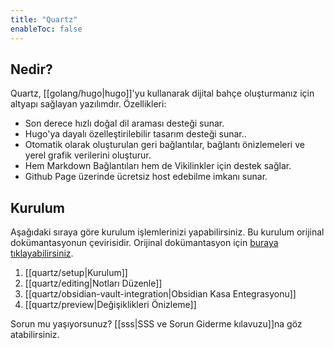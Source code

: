 ```yaml
---
title: "Quartz"
enableToc: false
---
```

## Nedir?
Quartz, [[golang/hugo|hugo]]'yu kullanarak dijital bahçe oluşturmanız için altyapı sağlayan yazılımdır. 
Özellikleri:
- Son derece hızlı doğal dil araması desteği sunar.
- Hugo'ya dayalı özelleştirilebilir tasarım desteği sunar..
- Otomatik olarak oluşturulan geri bağlantılar, bağlantı önizlemeleri ve yerel grafik verilerini oluşturur.
- Hem Markdown Bağlantıları hem de Vikilinkler için destek sağlar.
- Github Page üzerinde ücretsiz host edebilme imkanı sunar.

## Kurulum
Aşağıdaki sıraya göre kurulum işlemlerinizi yapabilirsiniz. Bu kurulum orijinal dokümantasyonun çevirisidir. Orijinal dokümantasyon için [buraya tıklayabilirsiniz](https://github.com/jackyzha0/quartz).
1. [[quartz/setup|Kurulum]]
2. [[quartz/editing|Notları Düzenle]]
3. [[quartz/obsidian-vault-integration|Obsidian Kasa Entegrasyonu]]
4. [[quartz/preview|Değişiklikleri Önizleme]]

Sorun mu yaşıyorsunuz? [[sss|SSS ve Sorun Giderme kılavuzu]]na göz atabilirsiniz.